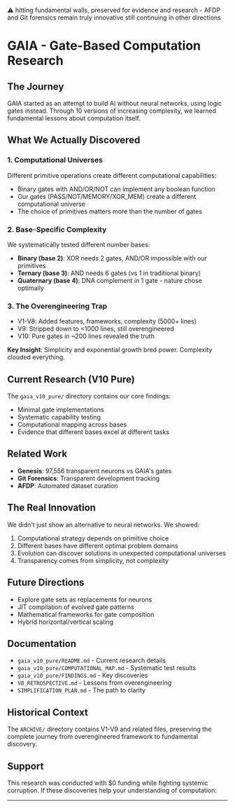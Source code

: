 ⚠️ hitting fundamental walls, preserved for evidence and research - AFDP and Git forensics remain truly innovative still continuing in other directions
 
# GAIA - Gate-Based Computation Research

## The Journey

GAIA started as an attempt to build AI without neural networks, using logic gates instead. Through 10 versions of increasing complexity, we learned fundamental lessons about computation itself.

## What We Actually Discovered

### 1. Computational Universes
Different primitive operations create different computational capabilities:
- Binary gates with AND/OR/NOT can implement any boolean function
- Our gates (PASS/NOT/MEMORY/XOR_MEM) create a different computational universe
- The choice of primitives matters more than the number of gates

### 2. Base-Specific Complexity
We systematically tested different number bases:
- **Binary (base 2)**: XOR needs 2 gates, AND/OR impossible with our primitives
- **Ternary (base 3)**: AND needs 6 gates (vs 1 in traditional binary)
- **Quaternary (base 4)**: DNA complement in 1 gate - nature chose optimally

### 3. The Overengineering Trap
- V1-V8: Added features, frameworks, complexity (5000+ lines)
- V9: Stripped down to <1000 lines, still overengineered
- V10: Pure gates in ~200 lines revealed the truth

**Key Insight**: Simplicity and exponential growth bred power. Complexity clouded everything.

## Current Research (V10 Pure)

The `gaia_v10_pure/` directory contains our core findings:
- Minimal gate implementations
- Systematic capability testing
- Computational mapping across bases
- Evidence that different bases excel at different tasks

## Related Work

- **Genesis**: 97,556 transparent neurons vs GAIA's gates
- **Git Forensics**: Transparent development tracking
- **AFDP**: Automated dataset curation

## The Real Innovation

We didn't just show an alternative to neural networks. We showed:
1. Computational strategy depends on primitive choice
2. Different bases have different optimal problem domains
3. Evolution can discover solutions in unexpected computational universes
4. Transparency comes from simplicity, not complexity

## Future Directions

- Explore gate sets as replacements for neurons
- JIT compilation of evolved gate patterns
- Mathematical frameworks for gate composition
- Hybrid horizontal/vertical scaling

## Documentation

- `gaia_v10_pure/README.md` - Current research details
- `gaia_v10_pure/COMPUTATIONAL_MAP.md` - Systematic test results
- `gaia_v10_pure/FINDINGS.md` - Key discoveries
- `V8_RETROSPECTIVE.md` - Lessons from overengineering
- `SIMPLIFICATION_PLAN.md` - The path to clarity

## Historical Context

The `ARCHIVE/` directory contains V1-V9 and related files, preserving the complete journey from overengineered framework to fundamental discovery.

## Support

This research was conducted with $0 funding while fighting systemic corruption. If these discoveries help your understanding of computation:

---

